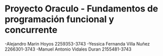 # Proyecto Oraculo  - Fundamentos de programación funcional y concurrente
-Alejandro Marin Hoyos 2259353-3743
-Yessica Fernanda Villa Nuñez 2266301-3743
-Manuel Antonio Vidales Duran  2155481-3743

